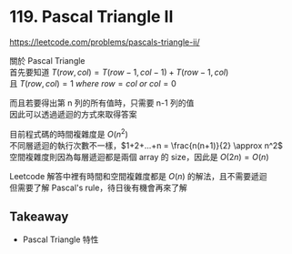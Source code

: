 # 119. Pascal Triangle II

<https://leetcode.com/problems/pascals-triangle-ii/>

關於 Pascal Triangle  
首先要知道 $T(row, col) = T(row - 1, col - 1) + T(row - 1, col)$  
且 $T(row, col) = 1$ *where* $row = col$ *or* $col = 0$

而且若要得出第 n 列的所有值時，只需要 n-1 列的值  
因此可以透過遞迴的方式來取得答案

目前程式碼的時間複雜度是 $O(n^2)$  
不同層遞迴的執行次數不一樣，$1+2+...+n = \frac{n(n+1)}{2} \approx n^2$  
空間複雜度則因為每層遞迴都是兩個 array 的 size，因此是 $O(2n) = O(n)$

Leetcode 解答中裡有時間和空間複雜度都是 $O(n)$ 的解法，且不需要遞迴  
但需要了解 Pascal's rule，待日後有機會再來了解

## Takeaway

- Pascal Triangle 特性
